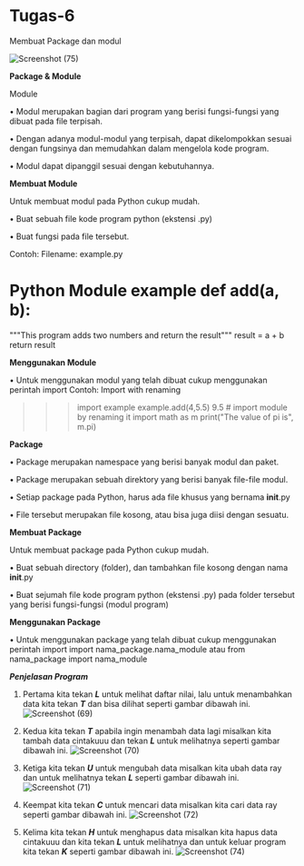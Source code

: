 # Tugas-6
Membuat Package dan modul

![Screenshot (75)](https://user-images.githubusercontent.com/56881488/71550063-8ea59300-29fa-11ea-87be-e863e5410e17.png)



**Package & Module**

Module

• Modul merupakan bagian dari program yang berisi fungsi-fungsi yang dibuat pada file terpisah.

• Dengan adanya modul-modul yang terpisah, dapat dikelompokkan sesuai dengan fungsinya dan memudahkan dalam mengelola kode program.

• Modul dapat dipanggil sesuai dengan kebutuhannya.


**Membuat Module**

Untuk membuat modul pada Python cukup mudah.

• Buat sebuah file kode program python (ekstensi .py)

• Buat fungsi pada file tersebut.

Contoh:
Filename: example.py



# Python Module example def add(a, b):
   """This program adds two    numbers and return the result"""
   result = a + b    return result 




**Menggunakan Module**

• Untuk menggunakan modul yang telah dibuat cukup menggunakan perintah import
Contoh:
Import with renaming
>>> import example
>>> example.add(4,5.5)
9.5  # import module by renaming it
import math as m
print("The value of pi is", m.pi)


**Package**

• Package merupakan namespace yang berisi banyak modul dan paket.

• Package merupakan sebuah direktory yang berisi banyak file-file modul.

• Setiap package pada Python, harus ada file khusus yang bernama 
__init__.py

• File tersebut merupakan file kosong, atau bisa juga diisi dengan sesuatu.


**Membuat Package**

Untuk membuat package pada Python cukup mudah.

• Buat sebuah directory (folder), dan tambahkan file kosong dengan nama __init__.py

• Buat sejumah file kode program python (ekstensi .py) pada folder tersebut yang berisi fungsi-fungsi (modul program)
 

**Menggunakan Package**

• Untuk menggunakan package yang telah dibuat cukup menggunakan perintah import
import nama_package.nama_module atau from nama_package import nama_module



_**Penjelasan Program**_

1. Pertama kita tekan _**L**_ untuk melihat daftar nilai, lalu untuk menambahkan data kita tekan _**T**_ dan bisa dilihat seperti gambar dibawah ini.
![Screenshot (69)](https://user-images.githubusercontent.com/56881488/71545545-f50cc000-29be-11ea-9dc9-46a926137175.png)

2. Kedua kita tekan _**T**_ apabila ingin menambah data lagi misalkan kita tambah data cintakuuu dan tekan _**L**_ untuk melihatnya seperti gambar dibawah ini.
![Screenshot (70)](https://user-images.githubusercontent.com/56881488/71545546-f5a55680-29be-11ea-8e69-2aabfb69858b.png)

3. Ketiga kita tekan _**U**_ untuk mengubah data misalkan kita ubah data ray dan untuk melihatnya tekan _**L**_ seperti gambar dibawah ini.
![Screenshot (71)](https://user-images.githubusercontent.com/56881488/71545547-f5a55680-29be-11ea-8405-f31e21880be6.png)

4. Keempat kita tekan _**C**_ untuk mencari data misalkan kita cari data ray seperti gambar dibawah ini.
![Screenshot (72)](https://user-images.githubusercontent.com/56881488/71545549-fb9b3780-29be-11ea-9fb7-bca5561960d1.png)

5. Kelima kita tekan _**H**_ untuk menghapus data misalkan kita hapus data cintakuuu dan kita tekan _**L**_ untuk melihatnya dan untuk keluar program kita tekan _**K**_ seperti gambar dibawah ini.
![Screenshot (74)](https://user-images.githubusercontent.com/56881488/71545550-fc33ce00-29be-11ea-84eb-470b8a32caee.png)
